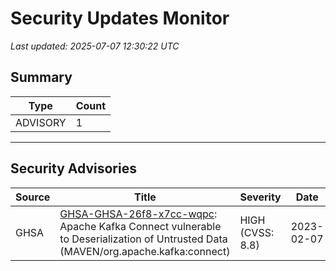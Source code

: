 # Security Updates Monitor

*Last updated: 2025-07-07 12:30:22 UTC*

## Summary
| Type | Count |
|------|-------|
| ADVISORY | 1 |

---

## Security Advisories

| Source | Title | Severity | Date |
|--------|-------|----------|------|
| GHSA | [GHSA-GHSA-26f8-x7cc-wqpc](https://github.com/advisories/GHSA-26f8-x7cc-wqpc): Apache Kafka Connect vulnerable to Deserialization of Untrusted Data (MAVEN/org.apache.kafka:connect) | HIGH (CVSS: 8.8) | 2023-02-07 |

